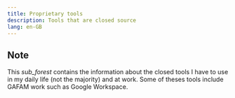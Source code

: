 ```yaml
---
title: Proprietary tools
description: Tools that are closed source
lang: en-GB
---
```


## Note

This *sub_forest* contains the information about the closed tools I have to use in my daily life (not the majority) and at work. Some of theses tools include GAFAM work such as Google Workspace.